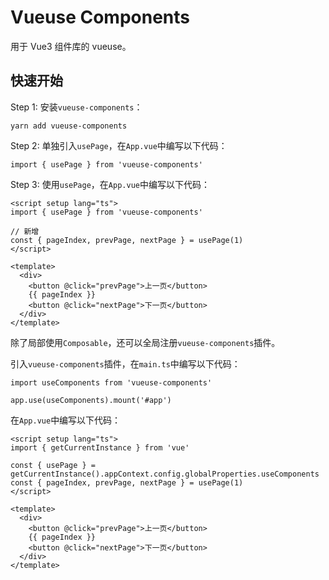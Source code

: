 # Vueuse Components

用于 Vue3 组件库的 vueuse。

## 快速开始

Step 1: 安装`vueuse-components`：

```
yarn add vueuse-components
```

Step 2: 单独引入`usePage`，在`App.vue`中编写以下代码：

```
import { usePage } from 'vueuse-components'
```

Step 3: 使用`usePage`，在`App.vue`中编写以下代码：

```vue
<script setup lang="ts">
import { usePage } from 'vueuse-components'

// 新增
const { pageIndex, prevPage, nextPage } = usePage(1)
</script>

<template>
  <div>
    <button @click="prevPage">上一页</button>
    {{ pageIndex }}
    <button @click="nextPage">下一页</button>
  </div>
</template>
```

除了局部使用`Composable`，还可以全局注册`vueuse-components`插件。

引入`vueuse-components`插件，在`main.ts`中编写以下代码：
```
import useComponents from 'vueuse-components'

app.use(useComponents).mount('#app')
```

在`App.vue`中编写以下代码：

```vue
<script setup lang="ts">
import { getCurrentInstance } from 'vue'

const { usePage } = getCurrentInstance().appContext.config.globalProperties.useComponents
const { pageIndex, prevPage, nextPage } = usePage(1)
</script>

<template>
  <div>
    <button @click="prevPage">上一页</button>
    {{ pageIndex }}
    <button @click="nextPage">下一页</button>
  </div>
</template>
```
